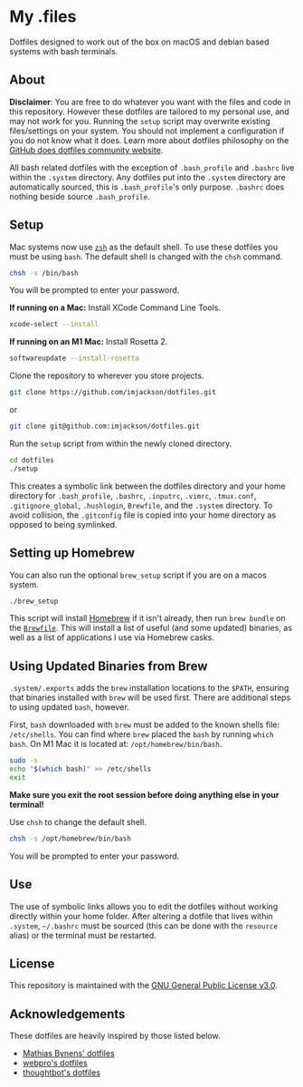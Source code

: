 # My .files

Dotfiles designed to work out of the box on macOS and debian based systems with
bash terminals.

## About

**Disclaimer**: You are free to do whatever you want with the files and code in
this repository. However these dotfiles are tailored to my personal use, and may
not work for you. Running the `setup` script may overwrite existing
files/settings on your system. You should not implement a configuration if you
do not know what it does. Learn more about dotfiles philosophy on the
[GitHub does dotfiles community website](https://dotfiles.github.io/).

All bash related dotfiles with the exception of `.bash_profile` and `.bashrc`
live within the `.system` directory. Any dotfiles put into the `.system`
directory are automatically sourced, this is `.bash_profile`'s only purpose.
`.bashrc` does nothing beside source `.bash_profile`.

## Setup

Mac systems now use [`zsh`](https://www.zsh.org) as the default shell. To use
these dotfiles you must be using `bash`. The default shell is changed with the
`chsh` command.

```bash
chsh -s /bin/bash
```

You will be prompted to enter your password.

**If running on a Mac:** Install XCode Command Line Tools.

```bash
xcode-select --install
```

**If running on an M1 Mac:** Install Rosetta 2.

```bash
softwareupdate --install-rosetta
```

Clone the repository to wherever you store projects.

```bash
git clone https://github.com/imjackson/dotfiles.git
```

or

```bash
git clone git@github.com:imjackson/dotfiles.git
```

Run the `setup` script from within the newly cloned directory.

```bash
cd dotfiles
./setup
```

This creates a symbolic link between the dotfiles directory and your home
directory for `.bash_profile`, `.bashrc`, `.inputrc`, `.vimrc`, `.tmux.conf`,
`.gitignore_global`, `.hushlogin`, `Brewfile`, and the `.system` directory. To
avoid collision, the `.gitconfig` file is copied into your home directory as
opposed to being symlinked.

## Setting up Homebrew

You can also run the optional `brew_setup` script if you are on a macos system.

```bash
./brew_setup
```

This script will install [Homebrew](https://brew.sh) if it isn't already, then
run `brew bundle` on the [`Brewfile`](./Brewfile). This will install a list of
useful (and some updated) binaries, as well as a list of applications I use via
Homebrew casks.

## Using Updated Binaries from Brew

`.system/.exports` adds the `brew` installation locations to the `$PATH`,
ensuring that binaries installed with `brew` will be used first. There are
additional steps to using updated `bash`, however.

First, `bash` downloaded with `brew` must be added to the known shells file:
`/etc/shells`. You can find where `brew` placed the `bash` by running
`which bash`. On M1 Mac it is located at: `/opt/homebrew/bin/bash`.

```bash
sudo -s
echo "$(which bash)" >> /etc/shells
exit
```

**Make sure you exit the root session before doing anything else in your
terminal!**

Use `chsh` to change the default shell.

```bash
chsh -s /opt/homebrew/bin/bash
```

You will be prompted to enter your password.

## Use

The use of symbolic links allows you to edit the dotfiles without working
directly within your home folder. After altering a dotfile that lives within
`.system`, `~/.bashrc` must be sourced (this can be done with the `resource`
alias) or the terminal must be restarted.

## License

This repository is maintained with the
[GNU General Public License v3.0](https://github.com/imjackson/dotfiles/blob/master/LICENSE).

## Acknowledgements

These dotfiles are heavily inspired by those listed below.

- [Mathias Bynens' dotfiles](https://github.com/mathiasbynens/dotfiles)
- [webpro's dotfiles](https://github.com/webpro/dotfiles)
- [thoughtbot's dotfiles](https://github.com/thoughtbot/dotfiles)
